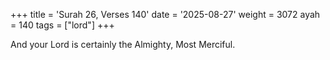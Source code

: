 +++
title = 'Surah 26, Verses 140'
date = '2025-08-27'
weight = 3072
ayah = 140
tags = ["lord"]
+++

And your Lord is certainly the Almighty, Most Merciful.